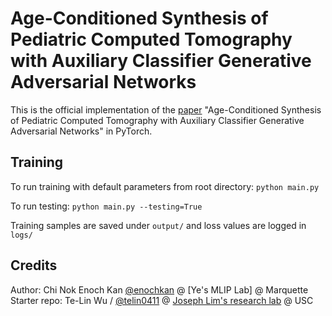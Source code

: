 # Age-Conditioned Synthesis of Pediatric Computed Tomography with Auxiliary Classifier Generative Adversarial Networks

This is the official implementation of the [paper](https://arxiv.org/abs/2002.00011) "Age-Conditioned Synthesis of Pediatric Computed Tomography with Auxiliary Classifier Generative Adversarial Networks" in PyTorch.

## Training

To run training with default parameters from root directory: 
`python main.py`

To run testing:
`python main.py --testing=True`

Training samples are saved under `output/` and loss values are logged in `logs/`

## Credits

Author: Chi Nok Enoch Kan [@enochkan](https://github.com/enochkan) @ [Ye's MLIP Lab] @ Marquette
Starter repo: Te-Lin Wu / [@telin0411](https://github.com/telin0411) @ [Joseph Lim's research lab](https://github.com/gitlimlab) @ USC
